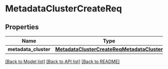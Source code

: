 # MetadataClusterCreateReq

## Properties
Name | Type | Description | Notes
------------ | ------------- | ------------- | -------------
**metadata_cluster** | [**MetadataClusterCreateReqMetadataCluster**](MetadataClusterCreateReqMetadataCluster.md) |  | [optional] 

[[Back to Model list]](../README.md#documentation-for-models) [[Back to API list]](../README.md#documentation-for-api-endpoints) [[Back to README]](../README.md)


